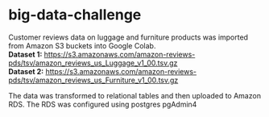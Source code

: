 # big-data-challenge
Customer reviews data on luggage and furniture products was imported from Amazon S3 buckets into Google Colab.</br>
__Dataset 1:__
https://s3.amazonaws.com/amazon-reviews-pds/tsv/amazon_reviews_us_Luggage_v1_00.tsv.gz
</br>
__Dataset 2:__
https://s3.amazonaws.com/amazon-reviews-pds/tsv/amazon_reviews_us_Furniture_v1_00.tsv.gz

The data was transformed to relational tables and then uploaded to Amazon RDS. The RDS was configured using postgres pgAdmin4
